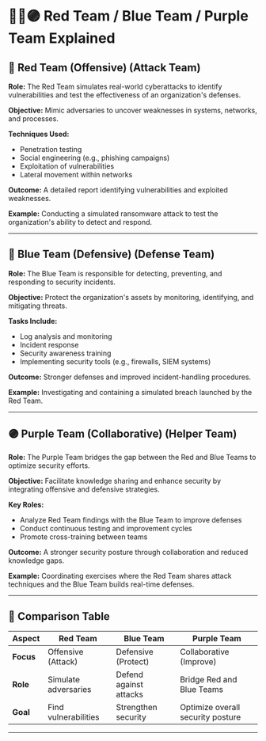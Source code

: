 
# 🔴🔵🟣 Red Team / Blue Team / Purple Team Explained

## 🔴 Red Team (Offensive) (Attack Team)

**Role:**
The Red Team simulates real-world cyberattacks to identify vulnerabilities and test the effectiveness of an organization's defenses.

**Objective:**
Mimic adversaries to uncover weaknesses in systems, networks, and processes.

**Techniques Used:**

* Penetration testing
* Social engineering (e.g., phishing campaigns)
* Exploitation of vulnerabilities
* Lateral movement within networks

**Outcome:**
A detailed report identifying vulnerabilities and exploited weaknesses.

**Example:**
Conducting a simulated ransomware attack to test the organization's ability to detect and respond.

---

## 🔵 Blue Team (Defensive) (Defense Team)
 
**Role:**
The Blue Team is responsible for detecting, preventing, and responding to security incidents.

**Objective:**
Protect the organization's assets by monitoring, identifying, and mitigating threats.

**Tasks Include:**

* Log analysis and monitoring
* Incident response
* Security awareness training
* Implementing security tools (e.g., firewalls, SIEM systems)

**Outcome:**
Stronger defenses and improved incident-handling procedures.

**Example:**
Investigating and containing a simulated breach launched by the Red Team.

---

## 🟣 Purple Team (Collaborative) (Helper Team)

**Role:**
The Purple Team bridges the gap between the Red and Blue Teams to optimize security efforts.

**Objective:**
Facilitate knowledge sharing and enhance security by integrating offensive and defensive strategies.

**Key Roles:**

* Analyze Red Team findings with the Blue Team to improve defenses
* Conduct continuous testing and improvement cycles
* Promote cross-training between teams

**Outcome:**
A stronger security posture through collaboration and reduced knowledge gaps.

**Example:**
Coordinating exercises where the Red Team shares attack techniques and the Blue Team builds real-time defenses.

---

## 🔁 Comparison Table

| **Aspect** | **Red Team**         | **Blue Team**          | **Purple Team**                   |
| ---------- | -------------------- | ---------------------- | --------------------------------- |
| **Focus**  | Offensive (Attack)   | Defensive (Protect)    | Collaborative (Improve)           |
| **Role**   | Simulate adversaries | Defend against attacks | Bridge Red and Blue Teams         |
| **Goal**   | Find vulnerabilities | Strengthen security    | Optimize overall security posture |

---

